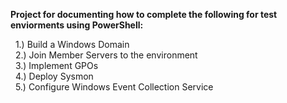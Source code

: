 **Project for documenting how to complete the following for test enviorments using PowerShell:**  
  
&nbsp;&nbsp;1.) Build a Windows Domain  
&nbsp;&nbsp;2.) Join Member Servers to the environment  
&nbsp;&nbsp;3.) Implement GPOs  
&nbsp;&nbsp;4.) Deploy Sysmon  
&nbsp;&nbsp;5.) Configure Windows Event Collection Service  
